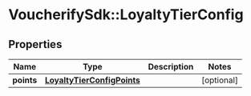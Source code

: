 # VoucherifySdk::LoyaltyTierConfig

## Properties

| Name | Type | Description | Notes |
| ---- | ---- | ----------- | ----- |
| **points** | [**LoyaltyTierConfigPoints**](LoyaltyTierConfigPoints.md) |  | [optional] |

